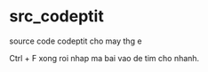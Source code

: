 # src_codeptit
source code codeptit cho may thg e

Ctrl + F xong roi nhap ma bai vao de tim cho nhanh.
